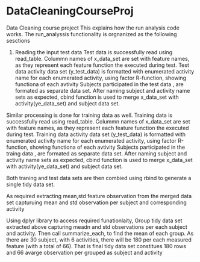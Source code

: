 # DataCleaningCourseProj
Data Cleaning course  project
This explains how the run analysis code works. 
The run_analyssis functionality is orgnanized as the following sesctions
1. Reading the input test data
   Test data is successfully read using read_table.
   Colummn names of x_data_set are set with feature names, as they represent each feature function the executed during test.
   Test data  activity data set (y_test_data) is formatted with enumerated activity name for each enumerated activity, using factor R-function, showing functiona of each avtivity
   Subjects participated in the test data , are formated as separate data set. 
   After naming subject and activity name sets as expected, cbind function is used to merge x_data_set with activity(ye_data_set) and subject data set.

Similar processing is done for training data as well.
Training  data is successfully read using read_table.
   Colummn names of x_data_set are set with feature names, as they represent each feature function the executed during test.
   Training data  activity data set (y_test_data) is formatted with enumerated activity name for each enumerated activity, using factor R-function, showing functiona of each avtivity
   Subjects participated in the traing  data , are formated as separate data set. 
   After naming subject and activity name sets as expected, cbind function is used to merge x_data_set with activity(ye_data_set) and subject data set.
   
   Both traning and test data sets are then combied using rbind to generate a single tidy data set.
   
   As required extracting mean,std feature observation from the merged data set capturuing mean and std observation per subject and corresponding activity
   
   Using dplyr library to access required funationlaity, Group tidy data set extracted above capturing meadn and std observations per each subject and activity. Then call summarize_each,   to find the mean of each group. As there are 30 subject, with 6 activities, there will be 180 per each measured feature (with a total of 66). That is final tidy data set constitues 180 rows and 66 avarge observation per grouped as subject and activity
   
